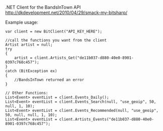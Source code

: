.NET Client for the BandsInTown API
<a href="http://dkdevelopment.net/2010/04/29/smack-my-bitsharp/">http://dkdevelopment.net/2010/04/29/smack-my-bitsharp/</a>

Example usage:

	var client = new BitClient("API_KEY_HERE");
 
	//call the functions you want from the client
	Artist artist = null;
    try
    {
        artist = client.Artists_Get("de11b037-d880-40e0-8901-0397c768c457");
    }
    catch (BitException ex)
    {
        //BandsInTown returned an error
    }

    // Other Functions:
    List<Event> eventList = client.Events_Daily();
    List<Event> eventList = client.Events_Search(null, "use_geoip", 50, null, 1, 10);
    List<Event> eventList = client.Events_Recommended(null, "use_geoip", 50, null, null, 1, 10);
    List<Event> eventList = client.Artists_Events("de11b037-d880-40e0-8901-0397c768c457");